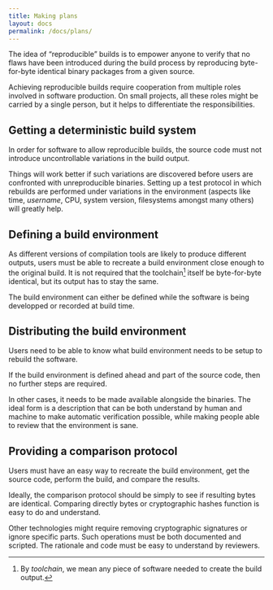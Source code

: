 ```yaml
---
title: Making plans
layout: docs
permalink: /docs/plans/
---
```


The idea of “reproducible” builds is to empower anyone to verify that no
flaws have been introduced during the build process by reproducing
byte-for-byte identical binary packages from a given source.

Achieving reproducible builds require cooperation from multiple roles
involved in software production. On small projects, all these roles
might be carried by a single person, but it helps to differentiate the
responsibilities.

Getting a deterministic build system
------------------------------------

In order for software to allow reproducible builds, the source code must
not introduce uncontrollable variations in the build output.

Things will work better if such variations are discovered before users
are confronted with unreproducible binaries. Setting up a test
protocol in which rebuilds are performed under variations in the
environment (aspects like time, *username*, CPU, system version,
filesystems amongst many others) will greatly help.

Defining a build environment
----------------------------

As different versions of compilation tools are likely to produce
different outputs, users must be able to recreate a build environment
close enough to the original build. It is not required that the
toolchain[^toolchain] itself be byte-for-byte identical, but its
output has to stay the same.

The build environment can either be defined while the software is being
developped or recorded at build time.

Distributing the build environment
----------------------------------

Users need to be able to know what build environment needs to be setup
to rebuild the software.

If the build environment is defined ahead and part of the source code,
then no further steps are required.

In other cases, it needs to be made available alongside the binaries.
The ideal form is a description that can be both understand by human and
machine to make automatic verification possible, while making people
able to review that the environment is sane.

Providing a comparison protocol
-------------------------------

Users must have an easy way to recreate the build environment, get the
source code, perform the build, and compare the results.

Ideally, the comparison protocol should be simply to see if resulting
bytes are identical. Comparing directly bytes or cryptographic hashes
function is easy to do and understand.

Other technologies might require removing cryptographic signatures or
ignore specific parts. Such operations must be both documented and
scripted. The rationale and code must be easy to understand by
reviewers.

[^toolchain]: By *toolchain*, we mean any piece of software needed to create the build output.
